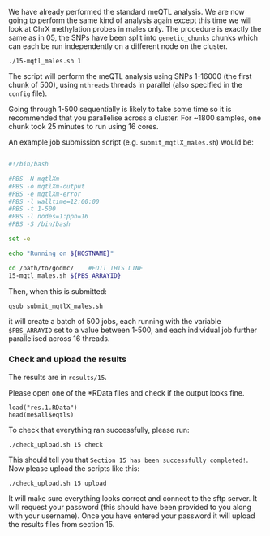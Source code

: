 We have already performed the standard meQTL analysis. We are now going to perform the same kind of analysis again except this time we will look at ChrX methylation probes in males only. The procedure is exactly the same as in 05, the SNPs have been split into `genetic_chunks` chunks which can each be run independently on a different node on the cluster. 

    ./15-mqtl_males.sh 1


The script will perform the meQTL analysis using SNPs 1-16000 (the first chunk of 500), using `nthreads` threads in parallel (also specified in the `config` file). 

Going through 1-500 sequentially is likely to take some time so it is recommended that you parallelise across a cluster. For ~1800 samples, one chunk took 25 minutes to run using 16 cores.

An example job submission script (e.g. `submit_mqtlX_males.sh`) would be:

```bash

#!/bin/bash

#PBS -N mqtlXm
#PBS -o mqtlXm-output
#PBS -e mqtlXm-error
#PBS -l walltime=12:00:00
#PBS -t 1-500
#PBS -l nodes=1:ppn=16
#PBS -S /bin/bash

set -e

echo "Running on ${HOSTNAME}"

cd /path/to/godmc/    #EDIT THIS LINE
15-mqtl_males.sh ${PBS_ARRAYID}

```

Then, when this is submitted:

    qsub submit_mqtlX_males.sh

it will create a batch of 500 jobs, each running with the variable `$PBS_ARRAYID` set to a value between 1-500, and each individual job further parallelised across 16 threads. 


### Check and upload the results

The results are in `results/15`.

Please open one of the *RData files and check if the output looks fine.

```
load("res.1.RData")
head(me$all$eqtls)
```

To check that everything ran successfully, please run:

```
./check_upload.sh 15 check
```

This should tell you that `Section 15 has been successfully completed!`. Now please upload the scripts like this:

```
./check_upload.sh 15 upload
```

It will make sure everything looks correct and connect to the sftp server. It will request your password (this should have been provided to you along with your username). Once you have entered your password it will upload the results files from section 15.
